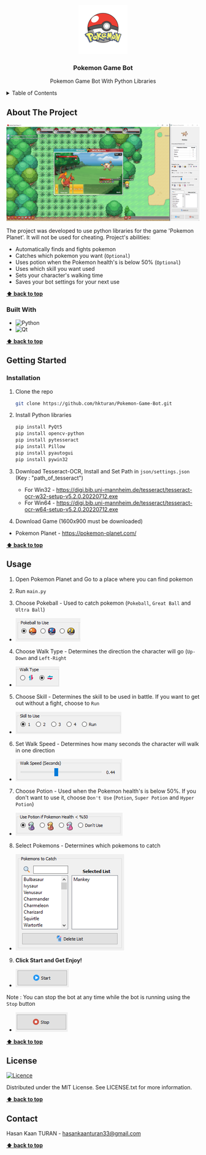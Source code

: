 <!-- PROJECT LOGO -->
<br />
<div align="center">
  <a href="https://github.com/hkturan/Pokemon-Game-Bot">
    <img src="images/design/icon.png" alt="Logo" width="128" height="128">
  </a>

<h3 align="center">Pokemon Game Bot</h3>

  <p align="center">
    Pokemon Game Bot With Python Libraries
    <br />
    
  </p>
</div>

<!-- TABLE OF CONTENTS -->
<details>
  <summary>Table of Contents</summary>
  <ol>
    <li>
      <a href="#about-the-project">About The Project</a>
      <ul>
        <li><a href="#built-with">Built With</a></li>
      </ul>
    </li>
    <li>
      <a href="#getting-started">Getting Started</a>
      <ul>
        <li><a href="#installation">Installation</a></li>
      </ul>
    </li>
    <li><a href="#usage">Usage</a></li>
    <li><a href="#license">License</a></li>
    <li><a href="#contact">Contact</a></li>
  </ol>
</details>

<!-- ABOUT THE PROJECT -->
## About The Project

[![Product Name Screen Shot][product-screenshot]](https://raw.githubusercontent.com/hkturan/Pokemon-Game-Bot/main/images/screenshot.png)

The project was developed to use python libraries for the game 'Pokemon Planet'. It will not be used for cheating. Project's abilities:

* Automatically finds and fights pokemon
* Catches which pokemon you want (`Optional`)
* Uses potion when the Pokemon health's is below 50% (`Optional`)
* Uses which skill you want used
* Sets your character's walking time
* Saves your bot settings for your next use

**[⬆ back to top](#readme-top)**

<!-- MARKDOWN LINKS & IMAGES -->
[product-screenshot]: images/github/screenshot.png

### Built With

* ![Python](https://img.shields.io/badge/python-%2314354C.svg?style=for-the-badge&logo=python&logoColor=white)
* ![Qt](https://img.shields.io/badge/Qt-%23217346.svg?style=for-the-badge&logo=Qt&logoColor=white) 

**[⬆ back to top](#readme-top)**

<!-- GETTING STARTED -->
## Getting Started

### Installation

1. Clone the repo
   ```sh
   git clone https://github.com/hkturan/Pokemon-Game-Bot.git
   ```
2. Install Python libraries
   ```sh
   pip install PyQt5
   pip install opencv-python
   pip install pytesseract
   pip install Pillow
   pip install pyautogui
   pip install pywin32
   ```
3. Download Tesseract-OCR, Install and Set Path in `json/settings.json` (Key : "path_of_tesseract")


   * For Win32 - https://digi.bib.uni-mannheim.de/tesseract/tesseract-ocr-w32-setup-v5.2.0.20220712.exe
   * For Win64 - https://digi.bib.uni-mannheim.de/tesseract/tesseract-ocr-w64-setup-v5.2.0.20220712.exe
   
4. Download Game (1600x900 must be downloaded)

  
  * Pokemon Planet - https://pokemon-planet.com/


**[⬆ back to top](#readme-top)**

<!-- USAGE EXAMPLES -->
## Usage

1. Open Pokemon Planet and Go to a place where you can find pokemon

2. Run `main.py`

3. Choose Pokeball - Used to catch pokemon (`Pokeball`, `Great Ball` and `Ultra Ball`)

* <img src="images/github/pokeball_to_use.PNG">

4. Choose Walk Type - Determines the direction the character will go (`Up-Down` and `Left-Right`

* <img src="images/github/walk_type.PNG">

5. Choose Skill - Determines the skill to be used in battle.
If you want to get out without a fight, choose to `Run`

* <img src="images/github/skill_to_use.PNG">

6. Set Walk Speed - Determines how many seconds the character will walk in one direction

* <img src="images/github/walk_speed.PNG">

7. Choose Potion - Used when the Pokemon health's is below 50%. If you don't want to use it, choose `Don't Use` (`Potion`, `Super Potion` and `Hyper Potion`)

* <img src="images/github/potion_to_use.PNG">

8. Select Pokemons - Determines which pokemons to catch

* <img src="images/github/pokemons_to_catch.PNG">

9. <b>Click Start and Get Enjoy!</b>

* <img src="images/github/start.PNG">

Note : You can stop the bot at any time while the bot is running using the `Stop` button

* <img src="images/github/stop.PNG">

**[⬆ back to top](#readme-top)**

## License

[![Licence](https://img.shields.io/github/license/Ileriayo/markdown-badges?style=for-the-badge)](./LICENSE)

Distributed under the MIT License. See LICENSE.txt for more information.

**[⬆ back to top](#readme-top)**

<!-- CONTACT -->
## Contact

Hasan Kaan TURAN  - hasankaanturan33@gmail.com

**[⬆ back to top](#readme-top)**
